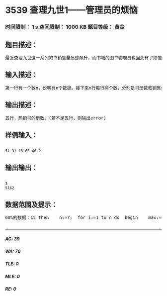 # 3539 查理九世1——管理员的烦恼   
### 时间限制： 1 s     空间限制： 1000 KB     题目等级： 黄金  
## 题目描述：  

<pre>
最近查理九世这一系列的书销售量迅速飙升，而书城的图书管理员也因此有了烦恼，他开始记不清楚查理九世第几部销售了几册，也无法整理归类。这时他想到了聪明的你，(这个家伙早不想起，晚不想起，偏偏在这个时候想起，有这样的朋友也是无奈啊)请你帮他把这些杂乱的数据按照销售量从高到低排序，并输出前五名，以便他将这些书放到热销书架上。
</pre>
  
  
## 输入描述：  

<pre>
第一行有一个数n，说明有n个数据。接下来n行每行两个数，分别是书册数和销售量。(若销售量相同则按册数排序)
</pre>
  
  
## 输出描述：  

<pre>
五行，热销书的册数。(若不足五行，则输出error)
</pre>
  
  
## 样例输入：  

<pre><code>
51 32 13 65 46 2
</code></pre>
  
  
## 输出输出：  

<pre><code>
3  
5162
</code></pre>
  
  
## 数据范围及提示：  

<pre>
60%的数据：1<n<100，1<a[i]<10000。100%的数据：1<n<1000000，1<a[i]<1000000。  
参考代码（程序填空）：type cljs=record  xb,xs:longint;end;var  a:array[1..1000000] of ?;  b:array[1..1000000] of ?;  n,i,j,t,max,maxid:longint;begin  readln(n);  for i:=1 to n do    readln(a[i].?,a[i].?);  t:=n;  if n>5 then    n:=?;  for i:=1 to n do  begin    max:=0;    for j:=1 to t do      if (a[j].?>max) and not b[a[j].?] then      begin        max:=?;        maxid:=?;      end;    b[maxid]:=?;    writeln(?);  end;  for i:=1 to ? do    writeln('error');end.  

</pre>
  
  
***  

##### AC: 39  
##### WA: 70  
##### TLE: 0  
##### MLE: 0  
##### RE: 0  
